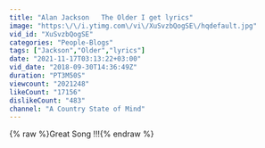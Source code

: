 ```yaml
---
title: "Alan Jackson   The Older I get lyrics"
image: "https:\/\/i.ytimg.com\/vi\/XuSvzbQogSE\/hqdefault.jpg"
vid_id: "XuSvzbQogSE"
categories: "People-Blogs"
tags: ["Jackson","Older","lyrics"]
date: "2021-11-17T03:13:22+03:00"
vid_date: "2018-09-30T14:36:49Z"
duration: "PT3M50S"
viewcount: "2021248"
likeCount: "17156"
dislikeCount: "483"
channel: "A Country State of Mind"
---
```

{% raw %}Great Song !!!{% endraw %}
